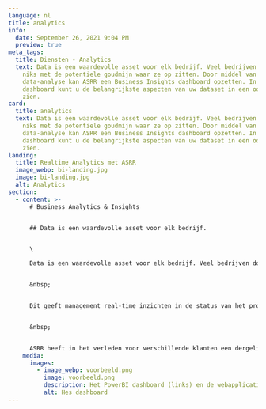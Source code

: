 ```yaml
---
language: nl
title: analytics
info:
  date: September 26, 2021 9:04 PM
  preview: true
meta_tags:
  title: Diensten - Analytics
  text: Data is een waardevolle asset voor elk bedrijf. Veel bedrijven doen echter
    niks met de potentiele goudmijn waar ze op zitten. Door middel van een
    data-analyse kan ASRR een Business Insights dashboard opzetten. In zo’n
    dashboard kunt u de belangrijkste aspecten van uw dataset in een oogopslag
    zien.
card:
  title: analytics
  text: Data is een waardevolle asset voor elk bedrijf. Veel bedrijven doen echter
    niks met de potentiele goudmijn waar ze op zitten. Door middel van een
    data-analyse kan ASRR een Business Insights dashboard opzetten. In zo’n
    dashboard kunt u de belangrijkste aspecten van uw dataset in een oogopslag
    zien.
landing:
  title: Realtime Analytics met ASRR
  image_webp: bi-landing.jpg
  image: bi-landing.jpg
  alt: Analytics
section:
  - content: >-
      # Business Analytics & Insights


      ## Data is een waardevolle asset voor elk bedrijf.


      \

      Data is een waardevolle asset voor elk bedrijf. Veel bedrijven doen echter niks met de potentiele goudmijn waar ze op zitten. Door middel van een data-analyse kan ASRR een Business Insights dashboard opzetten. In zo’n dashboard kunt u de belangrijkste aspecten van uw dataset in een oogopslag zien.


      &nbsp;


      Dit geeft management real-time inzichten in de status van het proces, waardoor er tijdig kan worden bijgestuurd. Dit kan kosten door vertraging, onnodige stress en gemiste kansen voorkomen.


      &nbsp;


      ASRR heeft in het verleden voor verschillende klanten een dergelijk dashboard opgezet. Een voorbeeld daarvan is te vinden onder [](/portfolio/case/hes)de case van [HES](https://asrr-next.netlify.app/portfolio/case/hes). Klik [hier](https://asrr-next.netlify.app/portfolio/case/hes) voor de case.
    media:
      images:
        - image_webp: voorbeeld.png
          image: voorbeeld.png
          description: Het PowerBI dashboard (links) en de webapplicatie (rechts).
          alt: Hes dashboard
---
```

